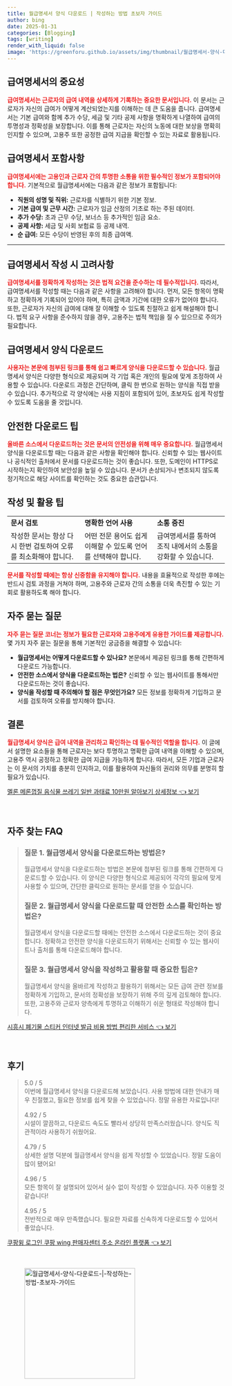 ```yaml
---
title: 월급명세서 양식 다운로드 | 작성하는 방법 초보자 가이드
author: bing
date: 2025-01-31
categories: [Blogging]
tags: [writing]
render_with_liquid: false
image: 'https://greenforu.github.io/assets/img/thumbnail/월급명세서-양식-다운로드-|-작성하는-방법-초보자-가이드.webp'
---
```



<h2 id='급여명세서의 중요성'>급여명세서의 중요성</h2>

<p><b><span style="color: #ee2323;">급여명세서는 근로자의 급여 내역을 상세하게 기록하는 중요한 문서입니다.</span></b> 이 문서는 근로자가 자신의 급여가 어떻게 계산되었는지를 이해하는 데 큰 도움을 줍니다. 급여명세서는 기본 급여와 함께 추가 수당, 세금 및 기타 공제 사항을 명확하게 나열하여 급여의 투명성과 정확성을 보장합니다. 이를 통해 근로자는 자신의 노동에 대한 보상을 명확히 인지할 수 있으며, 고용주 또한 공정한 급여 지급을 확인할 수 있는 자료로 활용됩니다.</p>

<h2 id='급여명세서 포함사항'>급여명세서 포함사항</h2>

<p><b><span style="color: #ee2323;">급여명세서에는 고용인과 근로자 간의 투명한 소통을 위한 필수적인 정보가 포함되어야 합니다.</span></b> 기본적으로 월급명세서에는 다음과 같은 정보가 포함됩니다:</p>

<ul>
    <li><b>직원의 성명 및 직위:</b> 근로자를 식별하기 위한 기본 정보.</li>
    <li><b>기본 급여 및 근무 시간:</b> 근로자가 임금 산정의 기초로 하는 주된 데이터.</li>
    <li><b>추가 수당:</b> 초과 근무 수당, 보너스 등 추가적인 임금 요소.</li>
    <li><b>공제 사항:</b> 세금 및 사회 보험료 등 공제 내역.</li>
    <li><b>순 급여:</b> 모든 수당이 반영된 후의 최종 급여액.</li>
</ul>

<hr />

<h2 id='급여명세서 작성 시 고려사항'>급여명세서 작성 시 고려사항</h2>

<p><b><span style="color: #ee2323;">급여명세서를 정확하게 작성하는 것은 법적 요건을 준수하는 데 필수적입니다.</span></b> 따라서, 급여명세서를 작성할 때는 다음과 같은 사항을 고려해야 합니다. 먼저, 모든 항목이 명확하고 정확하게 기록되어 있어야 하며, 특히 금액과 기간에 대한 오류가 없어야 합니다. 또한, 근로자가 자신의 급여에 대해 잘 이해할 수 있도록 친절하고 쉽게 해설해야 합니다. 법적 요구 사항을 준수하지 않을 경우, 고용주는 법적 책임을 질 수 있으므로 주의가 필요합니다.</p>

<h2 id='급여명세서 양식 다운로드'>급여명세서 양식 다운로드</h2>

<p><b><span style="color: #ee2323;">사용자는 본문에 첨부된 링크를 통해 쉽고 빠르게 양식을 다운로드할 수 있습니다.</span></b> 월급명세서 양식은 다양한 형식으로 제공되며 각 기업 혹은 개인의 필요에 맞게 조정하여 사용할 수 있습니다. 다운로드 과정은 간단하며, 클릭 한 번으로 원하는 양식을 직접 받을 수 있습니다. 추가적으로 각 양식에는 사용 지침이 포함되어 있어, 초보자도 쉽게 작성할 수 있도록 도움을 줄 것입니다.</p>

<h2 id='안전한 다운로드 팁'>안전한 다운로드 팁</h2>

<p><b><span style="color: #ee2323;">올바른 소스에서 다운로드하는 것은 문서의 안전성을 위해 매우 중요합니다.</span></b> 월급명세서 양식을 다운로드할 때는 다음과 같은 사항을 확인해야 합니다. 신뢰할 수 있는 웹사이트나 공식적인 출처에서 문서를 다운로드하는 것이 좋습니다. 또한, 도메인이 HTTPS로 시작하는지 확인하여 보안성을 높일 수 있습니다. 문서가 손상되거나 변조되지 않도록 정기적으로 해당 사이트를 확인하는 것도 중요한 습관입니다.</p>

<h2 id='작성 및 활용 팁'>작성 및 활용 팁</h2>

<table>
    <tr>
        <td><b>문서 검토</b></td>
        <td><b>명확한 언어 사용</b></td>
        <td><b>소통 증진</b></td>
    </tr>
    <tr>
        <td>작성한 문서는 항상 다시 한번 검토하여 오류를 최소화해야 합니다.</td>
        <td>어떤 전문 용어도 쉽게 이해할 수 있도록 언어를 선택해야 합니다.</td>
        <td>급여명세서를 통하여 조직 내에서의 소통을 강화할 수 있습니다.</td>
    </tr>
</table>

<p><b><span style="color: #ee2323;">문서를 작성할 때에는 항상 신중함을 유지해야 합니다.</span></b> 내용을 효율적으로 작성한 후에는 반드시 검토 과정을 거쳐야 하며, 고용주와 근로자 간의 소통을 더욱 촉진할 수 있는 기회로 활용하도록 해야 합니다.</p>

<h2 id='자주 묻는 질문'>자주 묻는 질문</h2>

<p><b><span style="color: #ee2323;">자주 묻는 질문 코너는 정보가 필요한 근로자와 고용주에게 유용한 가이드를 제공합니다.</span></b> 몇 가지 자주 묻는 질문을 통해 기본적인 궁금증을 해결할 수 있습니다:</p>

<ul>
    <li><b>월급명세서는 어떻게 다운로드할 수 있나요?</b> 본문에서 제공된 링크를 통해 간편하게 다운로드 가능합니다.</li>
    <li><b>안전한 소스에서 양식을 다운로드하는 법은?</b> 신뢰할 수 있는 웹사이트를 통해서만 다운로드하는 것이 좋습니다.</li>
    <li><b>양식을 작성할 때 주의해야 할 점은 무엇인가요?</b> 모든 정보를 정확하게 기입하고 문서를 검토하여 오류를 방지해야 합니다.</li>
</ul>

<h2 id='결론'>결론</h2>

<p><b><span style="color: #ee2323;">월급명세서 양식은 급여 내역을 관리하고 확인하는 데 필수적인 역할을 합니다.</span></b> 이 글에서 설명한 요소들을 통해 근로자는 보다 투명하고 명확한 급여 내역을 이해할 수 있으며, 고용주 역시 공정하고 정확한 급여 지급을 가능하게 합니다. 따라서, 모든 기업과 근로자는 이 문서의 가치를 충분히 인지하고, 이를 활용하여 자신들의 권리와 의무를 분명히 할 필요가 있습니다.</p>


<p><a class="click-button" title="멜론 메론껍질 음식물 쓰레기 일반 과태료 10만원 알아보기 상세정보" href="https://greenforu.github.io/posts/%EB%A9%9C%EB%A1%A0-%EB%A9%94%EB%A1%A0%EA%BB%8D%EC%A7%88-%EC%9D%8C%EC%8B%9D%EB%AC%BC-%EC%93%B0%EB%A0%88%EA%B8%B0-%EC%9D%BC%EB%B0%98-%EA%B3%BC%ED%83%9C%EB%A3%8C-10%EB%A7%8C%EC%9B%90-%EC%95%8C%EC%95%84%EB%B3%B4%EA%B8%B0-%EC%83%81%EC%84%B8%EC%A0%95%EB%B3%B4/" rel="dofollow">멜론 메론껍질 음식물 쓰레기 일반 과태료 10만원 알아보기 상세정보 👈 보기</a></p><br>
<h2 id='자주_찾는_FAQ'>자주 찾는 FAQ</h2>
<div itemscope="" itemtype="https://schema.org/FAQPage"> 
<blockquote> 
<div itemscope="" itemprop="mainEntity" itemtype="https://schema.org/Question"> 
<h3 itemprop="name">질문 1. 월급명세서 양식을 다운로드하는 방법은?</h3> 
<div itemscope="" itemprop="acceptedAnswer" itemtype="https://schema.org/Answer"> 
<span itemprop="text"> 
<p>월급명세서 양식을 다운로드하는 방법은 본문에 첨부된 링크를 통해 간편하게 다운로드할 수 있습니다. 이 양식은 다양한 형식으로 제공되어 각각의 필요에 맞게 사용할 수 있으며, 간단한 클릭으로 원하는 문서를 얻을 수 있습니다.</p> 
</span> 
</div> 
</div> 

<div itemscope="" itemprop="mainEntity" itemtype="https://schema.org/Question"> 
<h3 itemprop="name">질문 2. 월급명세서 양식을 다운로드할 때 안전한 소스를 확인하는 방법은?</h3> 
<div itemscope="" itemprop="acceptedAnswer" itemtype="https://schema.org/Answer"> 
<span itemprop="text"> 
<p>월급명세서 양식을 다운로드할 때에는 안전한 소스에서 다운로드하는 것이 중요합니다. 정확하고 안전한 양식을 다운로드하기 위해서는 신뢰할 수 있는 웹사이트나 출처를 통해 다운로드해야 합니다.</p> 
</span> 
</div> 
</div> 

<div itemscope="" itemprop="mainEntity" itemtype="https://schema.org/Question"> 
<h3 itemprop="name">질문 3. 월급명세서 양식을 작성하고 활용할 때 중요한 팁은?</h3> 
<div itemscope="" itemprop="acceptedAnswer" itemtype="https://schema.org/Answer"> 
<span itemprop="text"> 
<p>월급명세서 양식을 올바르게 작성하고 활용하기 위해서는 모든 급여 관련 정보를 정확하게 기입하고, 문서의 정확성을 보장하기 위해 주의 깊게 검토해야 합니다. 또한, 고용주와 근로자 양측에게 투명하고 이해하기 쉬운 형태로 작성해야 합니다.</p> 
</span> 
</div> 
</div> 
</blockquote> 
</div>
<p><a class="click-button" title="시흥시 폐기물 스티커 인터넷 발급 비용 방법 편리한 서비스" href="https://greenforu.github.io/posts/%EC%8B%9C%ED%9D%A5%EC%8B%9C-%ED%8F%90%EA%B8%B0%EB%AC%BC-%EC%8A%A4%ED%8B%B0%EC%BB%A4-%EC%9D%B8%ED%84%B0%EB%84%B7-%EB%B0%9C%EA%B8%89-%EB%B9%84%EC%9A%A9-%EB%B0%A9%EB%B2%95-%ED%8E%B8%EB%A6%AC%ED%95%9C-%EC%84%9C%EB%B9%84%EC%8A%A4/" rel="dofollow">시흥시 폐기물 스티커 인터넷 발급 비용 방법 편리한 서비스 👈 보기</a></p><br>
<h2 id='후기'>후기</h2>
<div itemscope itemtype="https://schema.org/Product">
  <blockquote>
  <div itemprop="review" itemscope itemtype="https://schema.org/Review">
      <div itemprop="reviewRating" itemscope itemtype="https://schema.org/Rating"> <span itemprop="ratingValue">5.0</span> / <span itemprop="bestRating">5</span> </div>
      <span itemprop="reviewBody">이번에 월급명세서 양식을 다운로드해 보았습니다. 사용 방법에 대한 안내가 매우 친절했고, 필요한 정보를 쉽게 찾을 수 있었습니다. 정말 유용한 자료입니다!</span>
  </div>
  <br>
  <div itemprop="review" itemscope itemtype="https://schema.org/Review">
      <div itemprop="reviewRating" itemscope itemtype="https://schema.org/Rating"> <span itemprop="ratingValue">4.92</span> / <span itemprop="bestRating">5</span> </div>
      <span itemprop="reviewBody">시설이 깔끔하고, 다운로드 속도도 빨라서 상당히 만족스러웠습니다. 양식도 직관적이라 사용하기 쉬웠어요.</span>
  </div>
  <br>
  <div itemprop="review" itemscope itemtype="https://schema.org/Review">
      <div itemprop="reviewRating" itemscope itemtype="https://schema.org/Rating"> <span itemprop="ratingValue">4.79</span> / <span itemprop="bestRating">5</span> </div>
      <span itemprop="reviewBody">상세한 설명 덕분에 월급명세서 양식을 쉽게 작성할 수 있었습니다. 정말 도움이 많이 됐어요!</span>
  </div>
  <br>
  <div itemprop="review" itemscope itemtype="https://schema.org/Review">
      <div itemprop="reviewRating" itemscope itemtype="https://schema.org/Rating"> <span itemprop="ratingValue">4.96</span> / <span itemprop="bestRating">5</span> </div>
      <span itemprop="reviewBody">모든 항목이 잘 설명되어 있어서 실수 없이 작성할 수 있었습니다. 자주 이용할 것 같습니다!</span>
  </div>
  <br>
  <div itemprop="review" itemscope itemtype="https://schema.org/Review">
      <div itemprop="reviewRating" itemscope itemtype="https://schema.org/Rating"> <span itemprop="ratingValue">4.95</span> / <span itemprop="bestRating">5</span> </div>
      <span itemprop="reviewBody">전반적으로 매우 만족했습니다. 필요한 자료를 신속하게 다운로드할 수 있어서 좋았습니다.</span>
  </div>
  </blockquote>
</div>
<p><a class="click-button" title="쿠팡윙 로그인 쿠팡 wing 판매자센터 주소 온라인 플랫폼" href="https://greenforu.github.io/posts/%EC%BF%A0%ED%8C%A1%EC%9C%99-%EB%A1%9C%EA%B7%B8%EC%9D%B8-%EC%BF%A0%ED%8C%A1-wing-%ED%8C%90%EB%A7%A4%EC%9E%90%EC%84%BC%ED%84%B0-%EC%A3%BC%EC%86%8C-%EC%98%A8%EB%9D%BC%EC%9D%B8-%ED%94%8C%EB%9E%AB%ED%8F%BC/" rel="dofollow">쿠팡윙 로그인 쿠팡 wing 판매자센터 주소 온라인 플랫폼 👈 보기</a></p><br>
<figure class="image"><img src="https://greenforu.github.io/assets/img/thumbnail/월급명세서-양식-다운로드-|-작성하는-방법-초보자-가이드.webp" alt="월급명세서-양식-다운로드-|-작성하는-방법-초보자-가이드" width="256" height="256"></figure>